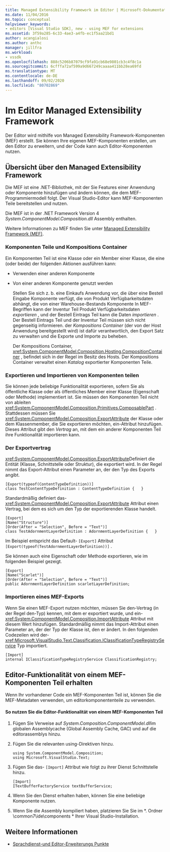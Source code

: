 ```yaml
---
title: Managed Extensibility Framework im Editor | Microsoft-Dokumentation
ms.date: 11/04/2016
ms.topic: conceptual
helpviewer_keywords:
- editors [Visual Studio SDK], new - using MEF for extensions
ms.assetid: 3f59a285-6c33-4ae3-a4fb-ec1f5aa21bd1
author: acangialosi
ms.author: anthc
manager: jillfra
ms.workload:
- vssdk
ms.openlocfilehash: 888c5206b87079cf9fa91cb68e9801cb3c4f8c1a
ms.sourcegitcommit: 6cfffa72af599a9d667249caaaa411bb28ea69fd
ms.translationtype: MT
ms.contentlocale: de-DE
ms.lasthandoff: 09/02/2020
ms.locfileid: "80702869"
---
```

# <a name="managed-extensibility-framework-in-the-editor"></a>Im Editor Managed Extensibility Framework
Der Editor wird mithilfe von Managed Extensibility Framework-Komponenten (MEF) erstellt. Sie können Ihre eigenen MEF-Komponenten erstellen, um den Editor zu erweitern, und der Code kann auch Editor-Komponenten nutzen.

## <a name="overview-of-the-managed-extensibility-framework"></a>Übersicht über den Managed Extensibility Framework
 Die MEF ist eine .NET-Bibliothek, mit der Sie Features einer Anwendung oder Komponente hinzufügen und ändern können, die dem MEF-Programmiermodell folgt. Der Visual Studio-Editor kann MEF-Komponenten Teile bereitstellen und nutzen.

 Die MEF ist in der .NET Framework Version 4 *System.ComponentModel.Composition.dll* Assembly enthalten.

 Weitere Informationen zu MEF finden Sie unter [Managed Extensibility Framework (MEF)](/dotnet/framework/mef/index).

### <a name="component-parts-and-composition-containers"></a>Komponenten Teile und Kompositions Container
 Ein Komponenten Teil ist eine Klasse oder ein Member einer Klasse, die eine (oder beide) der folgenden Aktionen ausführen kann:

- Verwenden einer anderen Komponente

- Von einer anderen Komponente genutzt werden

  Stellen Sie sich z. b. eine Einkaufs Anwendung vor, die über eine Bestell Eingabe Komponente verfügt, die von Produkt Verfügbarkeitsdaten abhängt, die von einer Warehouse-Bestands Komponente In MEF-Begriffen kann der Inventur Teil Produkt Verfügbarkeitsdaten *exportieren* , und der Bestell Eintrags Teil kann die Daten *importieren* . Der Bestell Eintrags Teil und der Inventur Teil müssen sich nicht gegenseitig informieren. der *Kompositions Container* (der von der Host Anwendung bereitgestellt wird) ist dafür verantwortlich, den Export Satz zu verwalten und die Exporte und Importe zu beheben.

  Der Kompositions Container, <xref:System.ComponentModel.Composition.Hosting.CompositionContainer> , befindet sich in der Regel im Besitz des Hosts. Der Kompositions Container verwaltet einen *Katalog* exportierter Komponenten Teile.

### <a name="export-and-import-component-parts"></a>Exportieren und Importieren von Komponenten teilen
 Sie können jede beliebige Funktionalität exportieren, sofern Sie als öffentliche Klasse oder als öffentliches Member einer Klasse (Eigenschaft oder Methode) implementiert ist. Sie müssen den Komponenten Teil nicht von ableiten <xref:System.ComponentModel.Composition.Primitives.ComposablePart> . Stattdessen müssen Sie <xref:System.ComponentModel.Composition.ExportAttribute> der Klasse oder dem Klassenmember, die Sie exportieren möchten, ein-Attribut hinzufügen. Dieses Attribut gibt den *Vertrag* an, mit dem ein anderer Komponenten Teil ihre Funktionalität importieren kann.

### <a name="the-export-contract"></a>Der Exportvertrag
 <xref:System.ComponentModel.Composition.ExportAttribute>Definiert die Entität (Klasse, Schnittstelle oder Struktur), die exportiert wird. In der Regel nimmt das Export-Attribut einen Parameter an, der den Typ des Exports angibt.

```
[Export(typeof(ContentTypeDefinition))]
class TestContentTypeDefinition : ContentTypeDefinition {   }
```

 Standardmäßig definiert das- <xref:System.ComponentModel.Composition.ExportAttribute> Attribut einen Vertrag, bei dem es sich um den Typ der exportierenden Klasse handelt.

```
[Export]
[Name("Structure")]
[Order(After = "Selection", Before = "Text")]
class TestAdornmentLayerDefinition : AdornmentLayerDefinition {   }
```

 Im Beispiel entspricht das Default- `[Export]` Attribut `[Export(typeof(TestAdornmentLayerDefinition))]` .

 Sie können auch eine Eigenschaft oder Methode exportieren, wie im folgenden Beispiel gezeigt.

```
[Export]
[Name("Scarlet")]
[Order(After = "Selection", Before = "Text")]
public AdornmentLayerDefinition scarletLayerDefinition;
```

### <a name="import-a-mef-export"></a>Importieren eines MEF-Exports
 Wenn Sie einen MEF-Export nutzen möchten, müssen Sie den-Vertrag (in der Regel den-Typ) kennen, mit dem er exportiert wurde, und ein- <xref:System.ComponentModel.Composition.ImportAttribute> Attribut mit diesem Wert hinzufügen. Standardmäßig nimmt das Import-Attribut einen Parameter an, der der Typ der Klasse ist, den er ändert. In den folgenden Codezeilen wird der- <xref:Microsoft.VisualStudio.Text.Classification.IClassificationTypeRegistryService> Typ importiert.

```
[Import]
internal IClassificationTypeRegistryService ClassificationRegistry;
```

## <a name="get-editor-functionality-from-a-mef-component-part"></a>Editor-Funktionalität von einem MEF-Komponenten Teil erhalten
 Wenn Ihr vorhandener Code ein MEF-Komponenten Teil ist, können Sie die MEF-Metadaten verwenden, um editorkomponententeile zu verwenden.

#### <a name="to-consume-editor-functionality-from-a-mef-component-part"></a>So nutzen Sie die Editor-Funktionalität von einem MEF-Komponenten Teil

1. Fügen Sie Verweise auf *System.Composition.ComponentModel.dll*im globalen Assemblycache (Global Assembly Cache, GAC) und auf die editorassemblys hinzu.

2. Fügen Sie die relevanten using-Direktiven hinzu.

    ```
    using System.ComponentModel.Composition;
    using Microsoft.VisualStudio.Text;
    ```

3. Fügen Sie das- `[Import]` Attribut wie folgt zu ihrer Dienst Schnittstelle hinzu.

    ```
    [Import]
    ITextBufferFactoryService textBufferService;
    ```

4. Wenn Sie den Dienst erhalten haben, können Sie eine beliebige Komponente nutzen.

5. Wenn Sie die Assembly kompiliert haben, platzieren Sie Sie im *. Ordner \common7\ide\components \* Ihrer Visual Studio-Installation.

## <a name="see-also"></a>Weitere Informationen
- [Sprachdienst-und Editor-Erweiterungs Punkte](../extensibility/language-service-and-editor-extension-points.md)

